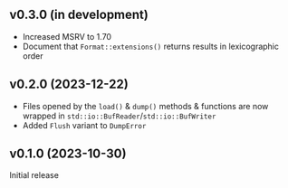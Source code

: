 v0.3.0 (in development)
-----------------------
- Increased MSRV to 1.70
- Document that `Format::extensions()` returns results in lexicographic order

v0.2.0 (2023-12-22)
-------------------
- Files opened by the `load()` & `dump()` methods & functions are now wrapped
  in `std::io::BufReader`/`std::io::BufWriter`
- Added `Flush` variant to `DumpError`

v0.1.0 (2023-10-30)
-------------------
Initial release
